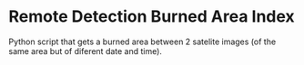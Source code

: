 # Remote Detection Burned Area Index
Python script that gets a burned area between 2 satelite images (of the same area but of diferent date and time).
